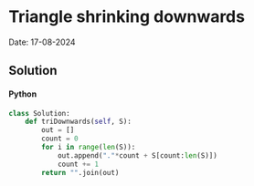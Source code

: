 
# Triangle shrinking downwards

Date: 17-08-2024

## Solution
#### Python
```python
class Solution:
    def triDownwards(self, S):
        out = []
        count = 0
        for i in range(len(S)):
            out.append("."*count + S[count:len(S)])
            count += 1
        return "".join(out)
```
        